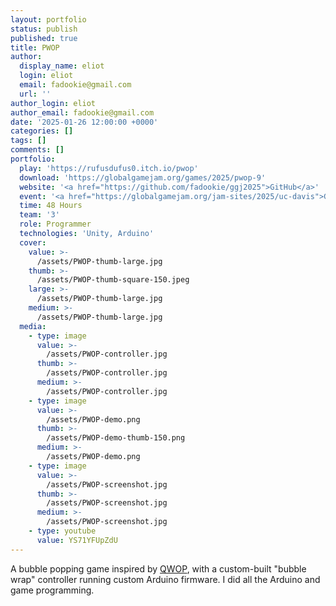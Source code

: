 ```yaml
---
layout: portfolio
status: publish
published: true
title: PWOP
author:
  display_name: eliot
  login: eliot
  email: fadookie@gmail.com
  url: ''
author_login: eliot
author_email: fadookie@gmail.com
date: '2025-01-26 12:00:00 +0000'
categories: []
tags: []
comments: []
portfolio:
  play: 'https://rufusdufus0.itch.io/pwop'
  download: 'https://globalgamejam.org/games/2025/pwop-9'
  website: '<a href="https://github.com/fadookie/ggj2025">GitHub</a>'
  event: '<a href="https://globalgamejam.org/jam-sites/2025/uc-davis">Global Game Jam UC Davis 2025</a>'
  time: 48 Hours
  team: '3'
  role: Programmer
  technologies: 'Unity, Arduino'
  cover:
    value: >-
      /assets/PWOP-thumb-large.jpg
    thumb: >-
      /assets/PWOP-thumb-square-150.jpeg
    large: >-
      /assets/PWOP-thumb-large.jpg
    medium: >-
      /assets/PWOP-thumb-large.jpg
  media:
    - type: image
      value: >-
        /assets/PWOP-controller.jpg
      thumb: >-
        /assets/PWOP-controller.jpg
      medium: >-
        /assets/PWOP-controller.jpg
    - type: image
      value: >-
        /assets/PWOP-demo.png
      thumb: >-
        /assets/PWOP-demo-thumb-150.png
      medium: >-
        /assets/PWOP-demo.png
    - type: image
      value: >-
        /assets/PWOP-screenshot.jpg
      thumb: >-
        /assets/PWOP-screenshot.jpg
      medium: >-
        /assets/PWOP-screenshot.jpg
    - type: youtube
      value: YS71YFUpZdU
---
```


A bubble popping game inspired by [QWOP](https://foddy.net/Athletics.html), with a custom-built "bubble wrap" controller running custom Arduino firmware. I did all the Arduino and game programming.
